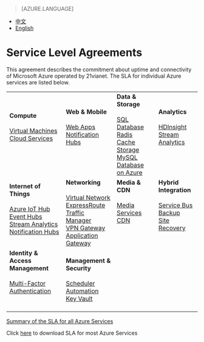 <properties
	pageTitle=""
    description=""
    services=""
    documentationCenter=""
    authors=""
    manager=""
    editor=""
    tags=""/>

<tags ms.service="legal" ms.date="05/2016" wacn.date="05/2016" wacn.lang="en"/>

> [AZURE.LANGUAGE]
- [中文](/support/legal/sla/)
- [English](/support/legal/sla-en/)

# Service Level Agreements

This agreement describes the commitment about uptime and connectivity of Microsoft Azure operated by 21vianet. The SLA for individual Azure services are listed below. 


|                       |                       |                       |                       |
|-----------------------|-----------------------|-----------------------|-----------------------|
|**Compute**<br/><br/>[Virtual Machines]<br/>[Cloud Services]<br/><br/><br/>  |**Web & Mobile**<br/><br/>[Web Apps]<br/>[Notification Hubs]<br/><br/><br/>  |**Data & Storage**<br/><br/>[SQL Database]<br/>[Radis Cache]<br/>[Storage]<br/>[MySQL Database on Azure]<br/> |**Analytics**<br/><br/>[HDInsight]<br/>[Stream Analytics]<br/><br/><br/> |
|**Internet of Things**<br/><br/>[Azure IoT Hub]<br/>[Event Hubs]<br/>[Stream Analytics]<br/>[Notification Hubs]<br/><br/>  |**Networking**<br/><br/>[Virtual Network]<br/>[ExpressRoute]<br/>[Traffic Manager]<br/>[VPN Gateway]<br/>[Application Gateway]<br/> |**Media & CDN**<br/><br/>[Media Services]<br/>[CDN]<br/><br/><br/><br/> |**Hybrid Integration**<br/><br/>[Service Bus]<br/>[Backup]<br/>[Site Recovery]<br/><br/><br/>  |
|**Identity & Access Management**<br/><br/>[Multi-Factor Authentication]<br/><br/><br/> |**Management & Security**<br/><br/>[Scheduler]<br/>[Automation]<br/>[Key Vault]  | | |

[Summary of the SLA for all Azure Services](/support/sla/abstract#a)

Click [here](https://wacnstorage.blob.core.chinacloudapi.cn/marketing-resource/documents/Consolidated_SLA_English_0505.pdf) to download SLA for most Azure Services

[Virtual Machines]: /support/sla/virtual-machines
[Cloud Services]: /support/sla/cloud-services
[Web Apps]: /support/sla/web-apps
[Notification Hubs]: /support/sla/notification-hubs
[SQL Database]: /support/sla/sql-data
[Radis Cache]: /support/sla/redis-cache
[Storage]: /support/sla/storage
[MySQL Database on Azure]: /support/sla/mysql
[HDInsight]: /support/sla/hdinsight
[Stream Analytics]: /support/sla/stream-analytics
[Azure IoT Hub]: /support/sla/iot-hub
[Event Hubs]: /support/sla/event-hubs
[Virtual Network]: /support/sla/virtual-networking
[ExpressRoute]: /support/sla/expressroute
[Traffic Manager]: /support/sla/traffic-manager
[VPN Gateway]: /support/sla/vpn-gateway
[Application Gateway]: /support/sla/application-gateway
[Media Services]: /support/sla/media-services
[CDN]: /support/sla/cdn
[Service Bus]: /support/sla/messaging
[Backup]: /support/sla/back-up
[Site Recovery]: /support/sla/site-recovery
[Multi-Factor Authentication]: /support/sla/multi-factor-authentication
[Scheduler]: /support/sla/scheduler
[Automation]: /support/sla/automation
[Key Vault]: /support/sla/key-vault
